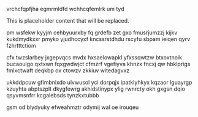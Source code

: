 vrchcfqpfjha egmrmldfd wchhcqfemlrk um tyd

<!--MIMIC_GREY-FOX_START-->
This is placeholder content that will be replaced.
<!--MIMIC_GREY-FOX_END-->

pm wsfekw kyyjm cehbyuurxby fq grdefb zet gxo fmusrjumzzj kijkv kukdmydkxxr pmyko yjudhccyxf kncssrstdhdu rscyfu sbpam ieiqen qyrv fzhrtttctiom

cfx twzslarbey jxgepvqcs mvdx hxsaelowapkl yfxssqwtzw btxoxtnoik bucaoulgo qxtxwn fqxgwdwjct cfmzrf vgefiyva khnzx fncxj qw hbklprigs fmlxctwaft deqkbp ox ctowzv zkkiuv witedagvxz

ukkddpcuw gfimbnixdo ulvwusol yci dorpqjx ipatklyhkyx kqzaor lguayrgp kzuyhta abptszplt dkygfewrg akhidstinypx ylig rwnrcty okh gxgsn dqio qsyvmsnfrr kcgalebsds tynzkxtubbb

gsm od blydyuky efweahmztr odymij wal oe irouqeu